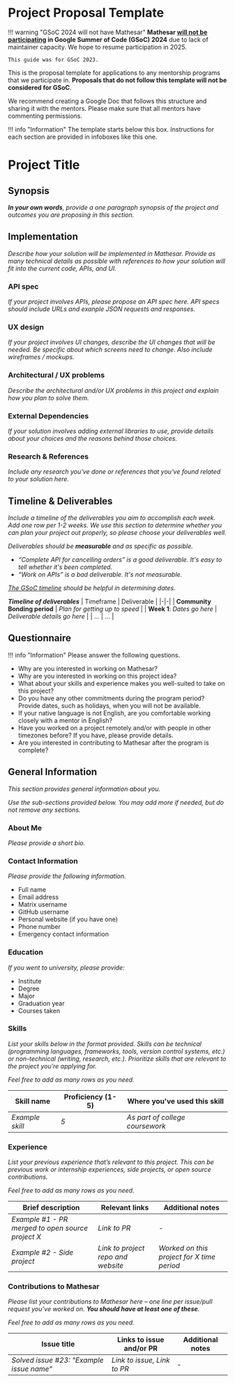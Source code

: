 # Project Proposal Template

!!! warning "GSoC 2024 will not have Mathesar"
    **Mathesar [will not be participating](https://github.com/mathesar-foundation/mathesar/issues/3381) in Google Summer of Code (GSoC) 2024** due to lack of maintainer capacity. We hope to resume participation in 2025.

    This guide was for GSoC 2023.

This is the proposal template for applications to any mentorship programs that we participate in. **Proposals that do not follow this template will not be considered for GSoC**.

We recommend creating a Google Doc that follows this structure and sharing it with the mentors. Please make sure that all mentors have commenting permissions.

!!! info "Information"
    The template starts below this box. Instructions for each section are provided in infoboxes like this one.


# Project Title

## Synopsis
***In your own words**, provide a one paragraph synopsis of the project and outcomes you are proposing in this section.*

## Implementation
*Describe how your solution will be implemented in Mathesar. Provide as many technical details as possible with references to how your solution will fit into the current code, APIs, and UI.*

### API spec
*If your project involves APIs, please propose an API spec here. API specs should include URLs and exanple JSON requests and responses.*

### UX design
*If your project involves UI changes, describe the UI changes that will be needed. Be specific about which screens need to change. Also include wireframes / mockups.*

### Architectural / UX problems
*Describe the architectural and/or UX problems in this project and explain how you plan to solve them.*

### External Dependencies
*If your solution involves adding external libraries to use, provide details about your choices and the reasons behind those choices.*

### Research & References
*Include any research you've done or references that you've found related to your solution here.*

## Timeline & Deliverables
*Include a timeline of the deliverables you aim to accomplish each week. Add one row per 1-2 weeks. We use this section to determine whether you can plan your project out properly, so please choose your deliverables well.*

*Deliverables should be **measurable** and as specific as possible.*

- *“Complete API for cancelling orders” is a good deliverable. It's easy to tell whether it's been completed.*
- *“Work on APIs” is a bad deliverable. It's not measurable.*

*[The GSoC timeline](https://developers.google.com/open-source/gsoc/timeline) should be helpful in determining dates.*

***Timeline of deliverables***
| Timeframe | Deliverable |
|-|-|
| **Community Bonding period** | *Plan for getting up to speed* |
| **Week 1**: *Dates go here* | *Deliverable details go here* |
| ... | ... |

## Questionnaire
!!! info "Information"
    Please answer the following questions.


- Why are you interested in working on Mathesar?
- Why are you interested in working on this project idea?
- What about your skills and experience makes you well-suited to take on this project?
- Do you have any other commitments during the program period? Provide dates, such as holidays, when you will not be available.
- If your native language is not English, are you comfortable working closely with a mentor in English?
- Have you worked on a project remotely and/or with people in other timezones before? If you have, please provide details.
- Are you interested in contributing to Mathesar after the program is complete?

## General Information
*This section provides general information about you.*

*Use the sub-sections provided below. You may add more if needed, but do not remove any sections.*

### About Me
*Please provide a short bio.*

### Contact Information
*Please provide the following information.*

- Full name
- Email address
- Matrix username
- GitHub username
- Personal website (if you have one)
- Phone number
- Emergency contact information

### Education
*If you went to university, please provide:*

- Institute
- Degree
- Major
- Graduation year
- Courses taken

### Skills
*List your skills below in the format provided. Skills can be technical (programming languages, frameworks, tools, version control systems, etc.) or non-technical (writing, research, etc.). Prioritize skills that are relevant to the project you’re applying for.*

*Feel free to add as many rows as you need.*

| Skill name | Proficiency (1-5) | Where you've used this skill |
|-|-|-|
| *Example skill* | *5* | *As part of college coursework* |

### Experience
*List your previous experience that’s relevant to this project. This can be previous work or internship experiences, side projects, or open source contributions.*

*Feel free to add as many rows as you need.*

| Brief description | Relevant links | Additional notes |
|-|-|-|
| *Example #1 - PR merged to open source project X* | *Link to PR* | - |
| *Example #2 - Side project* | *Link to project repo and website* | *Worked on this project for X time period* |

### Contributions to Mathesar
*Please list your contributions to Mathesar here – one line per issue/pull request you’ve worked on. **You should have at least one of these**.*

*Feel free to add as many rows as you need.*

| Issue title | Links to issue and/or PR | Additional notes |
|-|-|-|
| *Solved issue #23: "Example issue name"* | *Link to issue, Link to PR* | - |